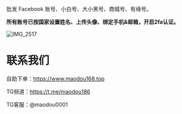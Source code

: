 批发 Facebook 账号、小白号、大小黑号、商城号、有缘号。

**所有账号已按国家设置姓名、上传头像、绑定手机&邮箱，开启2fa认证。**

![IMG_2517](https://github.com/user-attachments/assets/57969b09-907c-4fcd-828e-b4244f61058a)

# 联系我们

自助下单：https://www.maodou168.top

TG频道：https://t.me/maodou186

TG客服：@maodou0001
